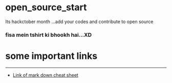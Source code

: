 # open_source_start
Its hackctober month ...add your codes and contribute to open source 

### fisa mein tshirt ki bhookh hai...XD

# some important links
---

- [Link of mark down cheat sheet](https://www.markdownguide.org/cheat-sheet/)

